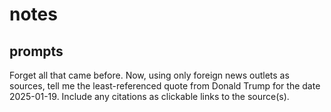 # notes


## prompts

Forget all that came before. Now, using only foreign news outlets as sources, tell me the least-referenced quote from Donald Trump for the date 2025-01-19. Include any citations as clickable links to the source(s).
